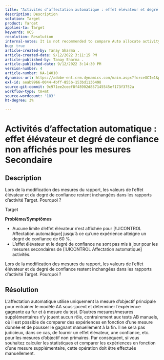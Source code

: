 ```yaml
---
title: "Activités d’affectation automatique : effet élévateur et degré de confiance non affichés pour les mesures Secondaire"
description: Description
solution: Target
product: Target
applies-to: Target
keywords: KCS
resolution: Resolution
internal-notes: It is not recommended to compare Auto allocate activity report from Target classic because the Target classic UI does not support auto allocate reporting.
bug: true
article-created-by: Tanay Sharma .
article-created-date: 9/12/2022 3:11:15 PM
article-published-by: Tanay Sharma .
article-published-date: 9/12/2022 3:14:30 PM
version-number: 4
article-number: KA-14010
dynamics-url: https://adobe-ent.crm.dynamics.com/main.aspx?forceUCI=1&pagetype=entityrecord&etn=knowledgearticle&id=09ca1c1f-ad32-ed11-9db1-002248086735
exl-id: aeab9966-0044-4bff-855b-153bd1136498
source-git-commit: 9c971ee2ceef8f48902d857145545ef173f3752a
workflow-type: tm+mt
source-wordcount: '183'
ht-degree: 3%

---
```


# Activités d’affectation automatique : effet élévateur et degré de confiance non affichés pour les mesures Secondaire

## Description


Lors de la modification des mesures du rapport, les valeurs de l’effet élévateur et du degré de confiance restent inchangées dans les rapports d’activité Target. Pourquoi ?


Target



<b>Problème/Symptômes</b>

- Aucune limite d’effet élévateur n’est affichée pour [!UICONTROL Affectation automatique] jusqu’à ce qu’une expérience atteigne un degré de confiance de 60 %.
- L’effet élévateur et le degré de confiance ne sont pas mis à jour pour les mesures secondaires de [!UICONTROL Affectation automatique] activités.


Lors de la modification des mesures du rapport, les valeurs de l’effet élévateur et du degré de confiance restent inchangées dans les rapports d’activité Target. Pourquoi ?


## Résolution




L’affectation automatique utilise uniquement la mesure d’objectif principale pour entraîner le modèle AA sous-jacent et déterminer l’expérience gagnante au fur et à mesure du test. D’autres mesures/mesures supplémentaires n’y jouent aucun rôle, contrairement aux tests AB manuels, où il est possible de comparer des expériences en fonction d’une mesure donnée et de pousser le gagnant manuellement à la fin. Il ne sera pas judicieux, dans ce cas, de fournir un effet élévateur, une confiance, etc. pour les mesures d’objectif non primaires. Par conséquent, si vous souhaitez calculer les statistiques et comparer les expériences en fonction d’une mesure supplémentaire, cette opération doit être effectuée manuellement.
